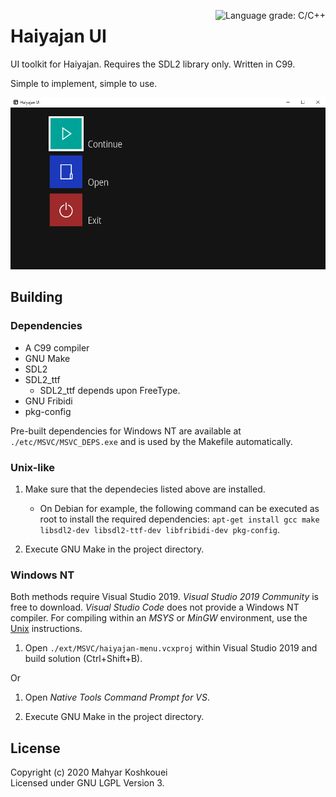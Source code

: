 <a href="https://lgtm.com/projects/g/deltabeard/haiyajan-menu/context:cpp"><img align=right alt="Language grade: C/C++" src="https://img.shields.io/lgtm/grade/cpp/g/deltabeard/haiyajan-menu.svg?logo=lgtm&logoWidth=18"/></a>

# Haiyajan UI

UI toolkit for Haiyajan. Requires the SDL2 library only. Written in C99.

Simple to implement, simple to use.

![Image](meta/main_menu_continue.png)

## Building

### Dependencies

- A C99 compiler
- GNU Make
- SDL2
- SDL2_ttf
  - SDL2_ttf depends upon FreeType.
- GNU Fribidi
- pkg-config

Pre-built dependencies for Windows NT are available at `./etc/MSVC/MSVC_DEPS.exe` and is used by the Makefile automatically.

### Unix-like

1. Make sure that the dependecies listed above are installed.
   - On Debian for example, the following command can be executed as root to install the required dependencies: `apt-get install gcc make libsdl2-dev libsdl2-ttf-dev libfribidi-dev pkg-config`.

2. Execute GNU Make in the project directory.


### Windows NT

Both methods require Visual Studio 2019. *Visual Studio 2019 Community* is free to download. *Visual Studio Code* does not provide a Windows NT compiler. For compiling within an *MSYS* or *MinGW* environment, use the [Unix](#Unix) instructions.

1. Open `./ext/MSVC/haiyajan-menu.vcxproj` within Visual Studio 2019 and build solution (Ctrl+Shift+B).

Or

1. Open *Native Tools Command Prompt for VS*.

2. Execute GNU Make in the project directory.

## License

Copyright (c) 2020 Mahyar Koshkouei<br/>
Licensed under GNU LGPL Version 3.
